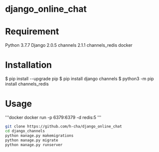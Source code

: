 # django_online_chat

# Requirement

Python 3.7.7
Django 2.0.5
channels 2.1.1
channels_redis
docker
 
# Installation
 
$ pip install --upgrade pip
$ pip install django channels
$ python3 -m pip install channels_redis
 
# Usage

'''docker
docker run -p 6379:6379 -d redis:5
'''

```bash
git clone https://github.com/h-cha/django_online_chat
cd django_channels
python manage.py makemigrations
python manage.py migrate
python manage.py runserver

```
 
